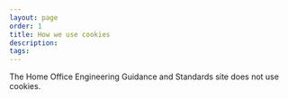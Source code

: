 ```yaml
---
layout: page
order: 1
title: How we use cookies 
description:
tags:
---
```


The Home Office Engineering Guidance and Standards site does not use cookies.
